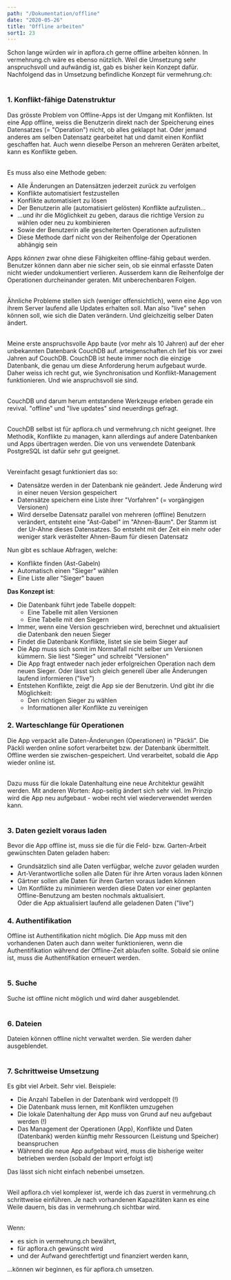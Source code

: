 ```yaml
---
path: "/Dokumentation/offline"
date: "2020-05-26"
title: "Offline arbeiten"
sort1: 23
---
```


Schon lange würden wir in apflora.ch gerne offline arbeiten können. In vermehrung.ch wäre es ebenso nützlich. Weil die Umsetzung sehr anspruchsvoll und aufwändig ist, gab es bisher kein Konzept dafür. Nachfolgend das in Umsetzung befindliche Konzept für vermehrung.ch:<br/><br/>

### 1. Konflikt-fähige Datenstruktur

Das grösste Problem von Offline-Apps ist der Umgang mit Konflikten. Ist eine App offline, weiss die Benutzerin direkt nach der Speicherung eines Datensatzes (= "Operation") nicht, ob alles geklappt hat. Oder jemand anderes am selben Datensatz gearbeitet hat und damit einen Konflikt geschaffen hat. Auch wenn dieselbe Person an mehreren Geräten arbeitet, kann es Konflikte geben.<br/><br/>

Es muss also eine Methode geben:
- Alle Änderungen an Datensätzen jederzeit zurück zu verfolgen
- Konflikte automatisiert festzustellen
- Konflikte automatisiert zu lösen
- Der Benutzerin alle (automatisiert gelösten) Konflikte aufzulisten...
- ...und ihr die Möglichkeit zu geben, daraus die richtige Version zu wählen oder neu zu kombinieren
- Sowie der Benutzerin alle gescheiterten Operationen aufzulisten
- Diese Methode darf nicht von der Reihenfolge der Operationen abhängig sein

Apps _können_ zwar ohne diese Fähigkeiten offline-fähig gebaut werden. Benutzer können dann aber nie sicher sein, ob sie einmal erfasste Daten nicht wieder undokumentiert verlieren. Ausserdem kann die Reihenfolge der Operationen durcheinander geraten. Mit unberechenbaren Folgen.<br/><br/>

Ähnliche Probleme stellen sich (weniger offensichtlich), wenn eine App von ihrem Server laufend alle Updates erhalten soll. Man also "live" sehen können soll, wie sich die Daten verändern. Und gleichzeitig selber Daten ändert.<br/><br/>

Meine erste anspruchsvolle App baute (vor mehr als 10 Jahren) auf der eher unbekannten Datenbank CouchDB auf. arteigenschaften.ch lief bis vor zwei Jahren auf CouchDB. CouchDB ist heute immer noch die einzige Datenbank, die genau um diese Anforderung herum aufgebaut wurde. Daher weiss ich recht gut, wie Synchronisation und Konflikt-Management funktionieren. Und wie anspruchsvoll sie sind.<br/><br/>

CouchDB und darum herum entstandene Werkzeuge erleben gerade ein revival. "offline" und "live updates" sind neuerdings gefragt.<br/><br/>

CouchDB selbst ist für apflora.ch und vermehrung.ch nicht geeignet. Ihre Methodik, Konflikte zu managen, kann allerdings auf andere Datenbanken und Apps übertragen werden. Die von uns verwendete Datenbank PostgreSQL ist dafür sehr gut geeignet.<br/><br/>

Vereinfacht gesagt funktioniert das so:
- Datensätze werden in der Datenbank nie geändert. Jede Änderung wird in einer neuen Version gespeichert
- Datensätze speichern eine Liste ihrer "Vorfahren" (= vorgängigen Versionen)
- Wird derselbe Datensatz parallel von mehreren (offline) Benutzern verändert, entsteht eine "Ast-Gabel" im "Ahnen-Baum". Der Stamm ist der Ur-Ahne dieses Datensatzes. So entsteht mit der Zeit ein mehr oder weniger stark verästelter Ahnen-Baum für diesen Datensatz

Nun gibt es schlaue Abfragen, welche:
- Konflikte finden (Ast-Gabeln)
- Automatisch einen "Sieger" wählen
- Eine Liste aller "Sieger" bauen

**Das Konzept ist**:
- Die Datenbank führt jede Tabelle doppelt:
  - Eine Tabelle mit allen Versionen
  - Eine Tabelle mit den Siegern
- Immer, wenn eine Version geschrieben wird, berechnet und aktualisiert die Datenbank den neuen Sieger
- Findet die Datenbank Konflikte, listet sie sie beim Sieger auf
- Die App muss sich somit im Normalfall nicht selber um Versionen kümmern. Sie liest "Sieger" und schreibt "Versionen"
- Die App fragt entweder nach jeder erfolgreichen Operation nach dem neuen Sieger. Oder lässt sich gleich generell über alle Änderungen laufend informieren ("live")
- Entstehen Konflikte, zeigt die App sie der Benutzerin. Und gibt ihr die Möglichkeit:
  - Den richtigen Sieger zu wählen
  - Informationen aller Konflikte zu vereinigen

### 2. Warteschlange für Operationen

Die App verpackt alle Daten-Änderungen (Operationen) in "Päckli". Die Päckli werden online sofort verarbeitet bzw. der Datenbank übermittelt. Offline werden sie zwischen-gespeichert. Und verarbeitet, sobald die App wieder online ist.<br/><br/>

Dazu muss für die lokale Datenhaltung eine neue Architektur gewählt werden. Mit anderen Worten: App-seitig ändert sich sehr viel. Im Prinzip wird die App neu aufgebaut - wobei recht viel wiederverwendet werden kann.<br/><br/>

### 3. Daten gezielt voraus laden

Bevor die App offline ist, muss sie die für die Feld- bzw. Garten-Arbeit gewünschten Daten geladen haben:
- Grundsätzlich sind alle Daten verfügbar, welche zuvor geladen wurden
- Art-Verantwortliche sollen alle Daten für ihre Arten voraus laden können
- Gärtner sollen alle Daten für ihren Garten voraus laden können
- Um Konflikte zu minimieren werden diese Daten vor einer geplanten Offline-Benutzung am besten nochmals aktualisiert.<br/>
  Oder die App aktualisiert laufend alle geladenen Daten ("live")

### 4. Authentifikation

Offline ist Authentifikation nicht möglich. Die App muss mit den vorhandenen Daten auch dann weiter funktionieren, wenn die Authentifikation während der Offline-Zeit ablaufen sollte. Sobald sie online ist, muss die Authentifikation erneuert werden.<br/><br/>

### 5. Suche

Suche ist offline nicht möglich und wird daher ausgeblendet.<br/><br/>

### 6. Dateien

Dateien können offline nicht verwaltet werden. Sie werden daher ausgeblendet.<br/><br/>

### 7. Schrittweise Umsetzung

Es gibt viel Arbeit. Sehr viel. Beispiele:
- Die Anzahl Tabellen in der Datenbank wird verdoppelt (!)
- Die Datenbank muss lernen, mit Konflikten umzugehen
- Die lokale Datenhaltung der App muss von Grund auf neu aufgebaut werden (!)
- Das Management der Operationen (App), Konflikte und Daten (Datenbank) werden künftig mehr Ressourcen (Leistung und Speicher) beanspruchen
- Während die neue App aufgebaut wird, muss die bisherige weiter betrieben werden (sobald der Import erfolgt ist)

Das lässt sich nicht einfach nebenbei umsetzen.<br/><br/>

Weil apflora.ch viel komplexer ist, werde ich das zuerst in vermehrung.ch schrittweise einführen. Je nach vorhandenen Kapazitäten kann es eine Weile dauern, bis das in vermehrung.ch sichtbar wird.<br/><br/>

Wenn:
- es sich in vermehrung.ch bewährt,
- für apflora.ch gewünscht wird 
- und der Aufwand gerechtfertigt und finanziert werden kann,

...können wir beginnen, es für apflora.ch umsetzen.